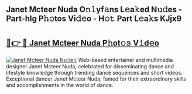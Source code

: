 ## Janet Mcteer Nuda O𝚗𝚕yf𝚊ns L𝚎a𝚔ed N𝚞𝚍es - Part-hlg P𝚑𝚘tos Vi𝚍𝚎o - H𝚘𝚝 Part L𝚎a𝚔s KJjx9

# <h2><a href="http://kf9a4x.oniu.top/?m=Janet+Mcteer+Nuda">🔗👉 🔴 Janet Mcteer Nuda P𝚑ot𝚘𝚜 V𝚒d𝚎o</a></h2>

[![Janet Mcteer Nuda Nu𝚍e𝚜](https://i.imgur.com/0qMVB7G.gif)](http://kf9a4x.oniu.top/?m=Janet+Mcteer+Nuda)
Web-based entertainer and multimedia designer Janet Mcteer Nuda, celebrated for disseminating dance and lifestyle knowledge through trending dance sequences and short videos. Exceptional dancer Janet Mcteer Nuda, famed for their extraordinary skills and accomplishments in the world of dance.  
